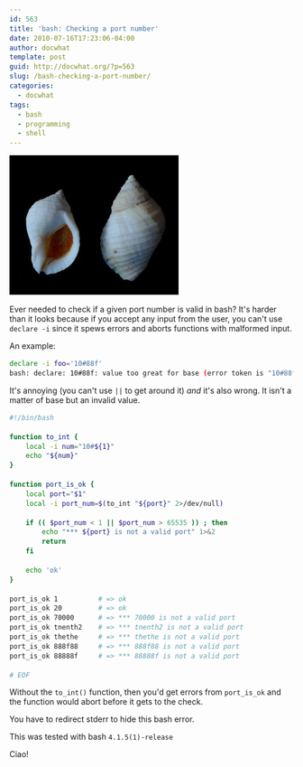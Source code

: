 ```yaml
---
id: 563
title: 'bash: Checking a port number'
date: 2010-07-16T17:23:06-04:00
author: docwhat
template: post
guid: http://docwhat.org/?p=563
slug: /bash-checking-a-port-number/
categories:
  - docwhat
tags:
  - bash
  - programming
  - shell
---
```


![Nucella lapillus](nucella_lapillus1.jpg "Nucella lapil lus. Image by Manfred Heyde. Licensed under the Creative Commons Attribution ShareAlike 3.0 -License.")

Ever needed to check if a given port number is valid in bash? It's
harder than it looks because if you accept any input from the user, you
can't use `declare -i` since it spews errors and aborts functions with
malformed input.

An example:

``` bash
declare -i foo='10#88f'
bash: declare: 10#88f: value too great for base (error token is "10#88f")
```

It's annoying (you can't use `||` to get around
it) _and_ it's also wrong. It isn't a matter of base but an invalid value.

``` bash
#!/bin/bash

function to_int {
    local -i num="10#${1}"
    echo "${num}"
}

function port_is_ok {
    local port="$1"
    local -i port_num=$(to_int "${port}" 2>/dev/null)

    if (( $port_num < 1 || $port_num > 65535 )) ; then
        echo "*** ${port} is not a valid port" 1>&2
        return
    fi

    echo 'ok'
}

port_is_ok 1          # => ok
port_is_ok 20         # => ok
port_is_ok 70000      # => *** 70000 is not a valid port
port_is_ok tnenth2    # => *** tnenth2 is not a valid port
port_is_ok thethe     # => *** thethe is not a valid port
port_is_ok 888f88     # => *** 888f88 is not a valid port
port_is_ok 88888f     # => *** 88888f is not a valid port

# EOF
```

Without the `to_int()` function, then you'd get errors from `port_is_ok`
and the function would abort before it gets to the check.

You have to redirect stderr to hide this bash error.

This was tested with bash `4.1.5(1)-release`

Ciao!
